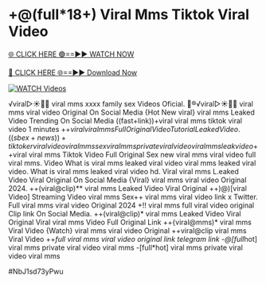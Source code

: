 # +@(full*18+) Viral Mms Tiktok Viral Video


[🌐 CLICK HERE 🟢==►► WATCH NOW](https://gitload.pages.dev/)

[🔴 CLICK HERE 🌐==►► Download Now](https://gitload.pages.dev/)

[![WATCH Videos](https://i.imgur.com/dJHk4Zq.gif)](https://gitload.pages.dev/)




























️√viral▷☀️👄💥 viral mms xxxx family sex Videos Oficial. 👙®️√viral▷☀️👄💥 viral mms viral video Original On Social Media {Hot New viral} viral mms Leaked Video Trending On Social Media ((fast+link))+viral viral mms tiktok viral video 1 minutes
+$+viral viral mms Full Original Video Tutorial Leaked Video. ((sbex+news))+ tiktoker viral video viral mms
sex viral mms private viral video viral mms leak video
+$+viral viral mms Tiktok Video Full Original Sex
new viral mms viral video full viral mms. Video What is viral mms leaked viral video
viral mms leaked viral video.
What is viral mms leaked viral video hd. Viral viral mms L.eaked Video Viral Original On Social Media
{Viral} viral mms viral video Original 2024.
++(viral@clip)** viral mms Leaked Video Viral Original
++)@)[viral Video] Streaming Video viral mms
Sex++ viral mms viral video link x Twitter.
Full viral mms viral video Original 2024
+!! viral mms full viral video original Clip link On Social Media. ++(viral@clip)* viral mms Leaked Video Viral Original Viral viral mms Video Full Original Link ++{viral@mms)* viral mms Viral Video {Watch} viral mms viral video Original
++viral@clip viral mms Viral Video
++*full viral mms viral video original link telegram link -@[full*hot] viral mms private viral video viral mms
-[full*hot] viral mms private viral video viral mms


#NbJ1sd73yPwu
